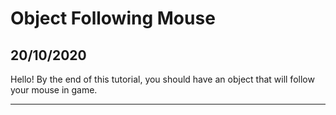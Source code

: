 # Object Following Mouse

## 20/10/2020

Hello! By the end of this tutorial, you should have an object that will follow your mouse in game.

---


